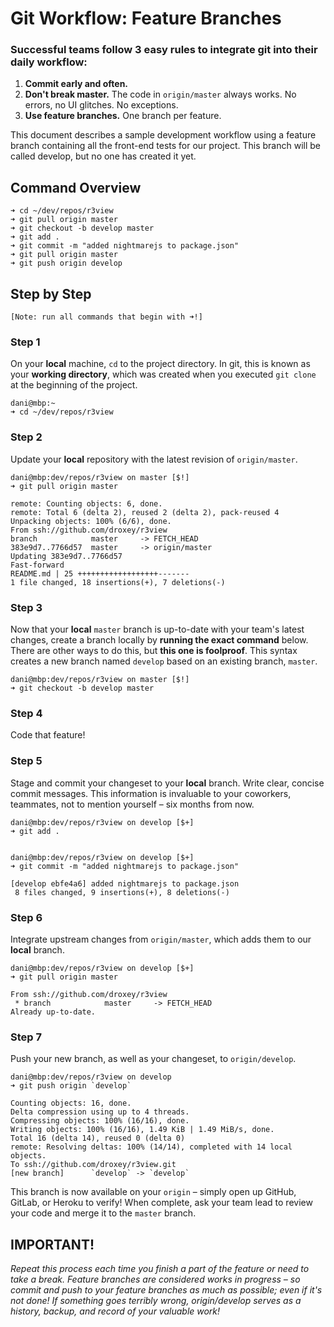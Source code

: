 # Git Workflow: Feature Branches


### Successful teams follow 3 easy rules to integrate git into their daily workflow:
  1. **Commit early and often.**
  1. **Don't break master.** The code in `origin/master` always works. No errors, no UI glitches. No exceptions.
  1. **Use feature branches.** One branch per feature.


This document describes a sample development workflow using a feature branch containing all the front-end tests for our project. This branch will be called develop, but no one has created it yet.



## Command Overview

```
➜ cd ~/dev/repos/r3view
➜ git pull origin master
➜ git checkout -b develop master
➜ git add .
➜ git commit -m "added nightmarejs to package.json"
➜ git pull origin master
➜ git push origin develop
```

## Step by Step
`[Note: run all commands that begin with ➜!]`


### Step 1
On your **local** machine, `cd` to the project directory. In git, this is known as your **working directory**, which was created when you executed `git clone` at the beginning of the project.

```
dani@mbp:~
➜ cd ~/dev/repos/r3view
```

### Step 2
Update your **local** repository with the latest revision of `origin/master`.

```
dani@mbp:dev/repos/r3view on master [$!]
➜ git pull origin master

remote: Counting objects: 6, done.
remote: Total 6 (delta 2), reused 2 (delta 2), pack-reused 4
Unpacking objects: 100% (6/6), done.
From ssh://github.com/droxey/r3view
branch            master     -> FETCH_HEAD
383e9d7..7766d57  master     -> origin/master
Updating 383e9d7..7766d57
Fast-forward
README.md | 25 ++++++++++++++++++-------
1 file changed, 18 insertions(+), 7 deletions(-)
```


### Step 3
Now that your **local** `master` branch is up-to-date with your team's latest changes, create a branch locally by __running the exact command__ below. There are other ways to do this, but __this one is foolproof__. This syntax creates a new branch named `develop` based on an existing branch, `master`.

```
dani@mbp:dev/repos/r3view on master [$!]
➜ git checkout -b develop master
```


### Step 4
Code that feature!


### Step 5
Stage and commit your changeset to your **local** branch. Write clear, concise commit messages. This information is invaluable to your coworkers, teammates, not to mention yourself – six months from now.

```
dani@mbp:dev/repos/r3view on develop [$+]
➜ git add .


dani@mbp:dev/repos/r3view on develop [$+]
➜ git commit -m "added nightmarejs to package.json"

[develop ebfe4a6] added nightmarejs to package.json
 8 files changed, 9 insertions(+), 8 deletions(-)
```

### Step 6
Integrate upstream changes from `origin/master`, which adds them to our **local** branch.

```
dani@mbp:dev/repos/r3view on develop [$+]
➜ git pull origin master

From ssh://github.com/droxey/r3view
 * branch            master     -> FETCH_HEAD
Already up-to-date.
```

### Step 7
Push your new branch, as well as your changeset, to `origin/develop`.

```
dani@mbp:dev/repos/r3view on develop
➜ git push origin `develop`

Counting objects: 16, done.
Delta compression using up to 4 threads.
Compressing objects: 100% (16/16), done.
Writing objects: 100% (16/16), 1.49 KiB | 1.49 MiB/s, done.
Total 16 (delta 14), reused 0 (delta 0)
remote: Resolving deltas: 100% (14/14), completed with 14 local objects.
To ssh://github.com/droxey/r3view.git
[new branch]      `develop` -> `develop`
```

This branch is now available on your `origin` – simply open up GitHub, GitLab, or Heroku to verify! When complete, ask your team lead to review your code and merge it to the `master` branch.


## IMPORTANT!
_Repeat this process each time you finish a part of the feature or need to take a break. Feature branches are considered works in progress – so commit and push to your feature branches as much as possible; even if it's not done! If something goes terribly wrong, origin/develop serves as a history, backup, and record of your valuable work!_

